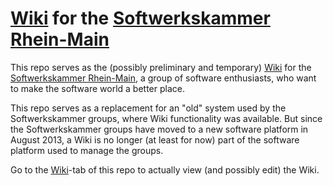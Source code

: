 [Wiki](/wiki) for the [Softwerkskammer Rhein-Main](http://www.softwerkskammer.org/groups/rheinmain)
===============================

This repo serves as the (possibly preliminary and temporary) [Wiki](/wiki) for the [Softwerkskammer Rhein-Main](http://www.softwerkskammer.org/groups/rheinmain), a group of software enthusiasts, who want to make the software world a better place. 

This repo serves as a replacement for an "old" system used by the Softwerkskammer groups, where Wiki functionality was available. But since the Softwerkskammer groups have moved to a new software platform in August 2013, a Wiki is no longer  (at least for now) part of the software platform used to manage the groups.

Go to the [Wiki](/wiki)-tab of this repo to actually view (and possibly edit) the Wiki.
